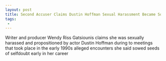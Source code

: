 ```yaml
---
layout: post
title: Second Accuser Claims Dustin Hoffman Sexual Harassment Became Source of Torment
tags:
 -
---
```

Writer and producer Wendy Riss Gatsiounis claims she was sexually harassed and propositioned by actor Dustin Hoffman during to meetings that took place in the early 1990s alleged encounters she said sowed seeds of selfdoubt early in her career
